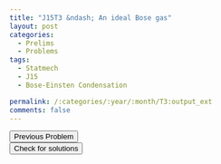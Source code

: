 ```yaml
---
title: "J15T3 &ndash; An ideal Bose gas"
layout: post
categories:
  - Prelims
  - Problems
tags:
  - Statmech
  - J15
  - Bose-Einsten Condensation

permalink: /:categories/:year/:month/T3:output_ext
comments: false
---
```

<object data="2015J3T.pdf" type="application/pdf" width="100%" height="500"></object>

<div class='navbar'>
	<div float='left'><button onclick="window.location='T2.html'" >Previous Problem</button></div>
	<div float='center'><button onclick="window.location='https://princetonprelim.com/prelim/32/'">Check for solutions</button></div>
	<div float='right'><button onclick="window.location='M1.html'" style='visibility: hidden;'> Next Problem</button></div>
</div>
